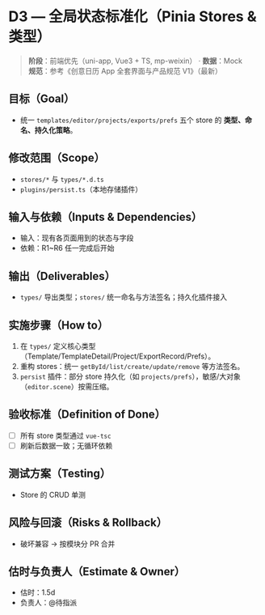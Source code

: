 # D3 — 全局状态标准化（Pinia Stores & 类型）

> **阶段**：前端优先（uni-app, Vue3 + TS, mp-weixin） · **数据**：Mock  
> **规范**：参考《创意日历 App 全套界面与产品规范 V1》（最新）

## 目标（Goal）
- 统一 `templates/editor/projects/exports/prefs` 五个 store 的 **类型、命名、持久化策略**。

## 修改范围（Scope）
- `stores/*` 与 `types/*.d.ts`
- `plugins/persist.ts`（本地存储插件）

## 输入与依赖（Inputs & Dependencies）
- 输入：现有各页面用到的状态与字段
- 依赖：R1~R6 任一完成后开始

## 输出（Deliverables）
- `types/` 导出类型；`stores/` 统一命名与方法签名；持久化插件接入

## 实施步骤（How to）
1. 在 `types/` 定义核心类型（Template/TemplateDetail/Project/ExportRecord/Prefs）。
2. 重构 stores：统一 `getById/list/create/update/remove` 等方法签名。
3. `persist` 插件：部分 store 持久化（如 `projects/prefs`），敏感/大对象（`editor.scene`）按需压缩。

## 验收标准（Definition of Done）
- [ ] 所有 store 类型通过 `vue-tsc`
- [ ] 刷新后数据一致；无循环依赖

## 测试方案（Testing）
- Store 的 CRUD 单测

## 风险与回滚（Risks & Rollback）
- 破坏兼容 → 按模块分 PR 合并

## 估时与负责人（Estimate & Owner）
- 估时：1.5d
- 负责人：@待指派

